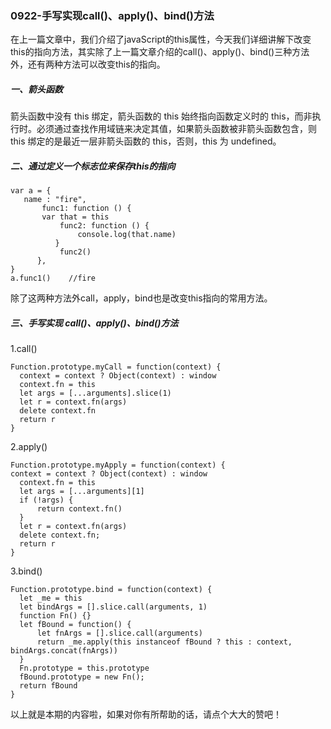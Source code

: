 ### 0922-手写实现call()、apply()、bind()方法

在上一篇文章中，我们介绍了javaScript的this属性，今天我们详细讲解下改变this的指向方法，其实除了上一篇文章介绍的call()、apply()、bind()三种方法外，还有两种方法可以改变this的指向。

##### 一、箭头函数

箭头函数中没有 this 绑定，箭头函数的 this 始终指向函数定义时的 this，而非执行时。必须通过查找作用域链来决定其值，如果箭头函数被非箭头函数包含，则 this 绑定的是最近一层非箭头函数的 this，否则，this 为 undefined。

##### 二、通过定义一个标志位来保存this的指向

```
var a = {
   name : "fire",
       func1: function () {
       var that = this
           func2: function () {
               console.log(that.name)
          }
           func2() 
      },
}
a.func1()    //fire
```

除了这两种方法外call，apply，bind也是改变this指向的常用方法。

##### 三、手写实现 call()、apply()、bind()方法

1.call()

```
Function.prototype.myCall = function(context) {
  context = context ? Object(context) : window
  context.fn = this
  let args = [...arguments].slice(1)
  let r = context.fn(args)
  delete context.fn
  return r
}
```

2.apply()

```
Function.prototype.myApply = function(context) {
context = context ? Object(context) : window
  context.fn = this
  let args = [...arguments][1]
  if (!args) {
      return context.fn()
  }
  let r = context.fn(args)
  delete context.fn;
  return r
}
```

3.bind()

```
Function.prototype.bind = function(context) {
  let _me = this
  let bindArgs = [].slice.call(arguments, 1)
  function Fn() {}
  let fBound = function() {
      let fnArgs = [].slice.call(arguments)
      return _me.apply(this instanceof fBound ? this : context, bindArgs.concat(fnArgs))
  }
  Fn.prototype = this.prototype
  fBound.prototype = new Fn();
  return fBound
}
```

以上就是本期的内容啦，如果对你有所帮助的话，请点个大大的赞吧！
